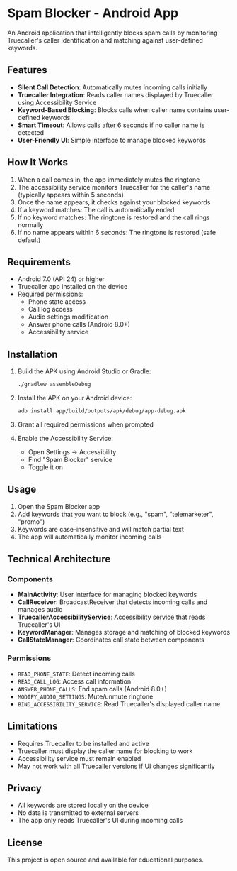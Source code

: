 # Spam Blocker - Android App

An Android application that intelligently blocks spam calls by monitoring Truecaller's caller identification and matching against user-defined keywords.

## Features

- **Silent Call Detection**: Automatically mutes incoming calls initially
- **Truecaller Integration**: Reads caller names displayed by Truecaller using Accessibility Service
- **Keyword-Based Blocking**: Blocks calls when caller name contains user-defined keywords
- **Smart Timeout**: Allows calls after 6 seconds if no caller name is detected
- **User-Friendly UI**: Simple interface to manage blocked keywords

## How It Works

1. When a call comes in, the app immediately mutes the ringtone
2. The accessibility service monitors Truecaller for the caller's name (typically appears within 5 seconds)
3. Once the name appears, it checks against your blocked keywords
4. If a keyword matches: The call is automatically ended
5. If no keyword matches: The ringtone is restored and the call rings normally
6. If no name appears within 6 seconds: The ringtone is restored (safe default)

## Requirements

- Android 7.0 (API 24) or higher
- Truecaller app installed on the device
- Required permissions:
  - Phone state access
  - Call log access
  - Audio settings modification
  - Answer phone calls (Android 8.0+)
  - Accessibility service

## Installation

1. Build the APK using Android Studio or Gradle:
   ```bash
   ./gradlew assembleDebug
   ```

2. Install the APK on your Android device:
   ```bash
   adb install app/build/outputs/apk/debug/app-debug.apk
   ```

3. Grant all required permissions when prompted

4. Enable the Accessibility Service:
   - Open Settings → Accessibility
   - Find "Spam Blocker" service
   - Toggle it on

## Usage

1. Open the Spam Blocker app
2. Add keywords that you want to block (e.g., "spam", "telemarketer", "promo")
3. Keywords are case-insensitive and will match partial text
4. The app will automatically monitor incoming calls

## Technical Architecture

### Components

- **MainActivity**: User interface for managing blocked keywords
- **CallReceiver**: BroadcastReceiver that detects incoming calls and manages audio
- **TruecallerAccessibilityService**: Accessibility service that reads Truecaller's UI
- **KeywordManager**: Manages storage and matching of blocked keywords
- **CallStateManager**: Coordinates call state between components

### Permissions

- `READ_PHONE_STATE`: Detect incoming calls
- `READ_CALL_LOG`: Access call information
- `ANSWER_PHONE_CALLS`: End spam calls (Android 8.0+)
- `MODIFY_AUDIO_SETTINGS`: Mute/unmute ringtone
- `BIND_ACCESSIBILITY_SERVICE`: Read Truecaller's displayed caller name

## Limitations

- Requires Truecaller to be installed and active
- Truecaller must display the caller name for blocking to work
- Accessibility service must remain enabled
- May not work with all Truecaller versions if UI changes significantly

## Privacy

- All keywords are stored locally on the device
- No data is transmitted to external servers
- The app only reads Truecaller's UI during incoming calls

## License

This project is open source and available for educational purposes.